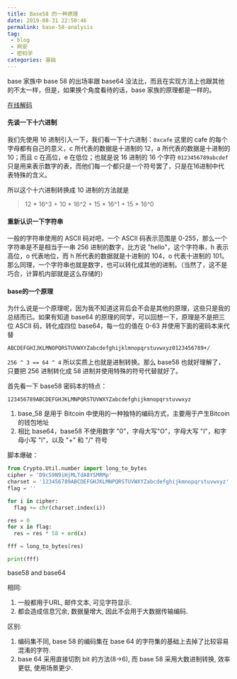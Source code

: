 ```yaml
---
title: Base58 的一种原理
date: 2019-08-31 22:50:46
permalink: base-58-analysis
tag: 
 - blog
 - 网安
 - 密码学
categories: 基础
---
```


base 家族中 base 58 的出场率跟 base64 没法比，而且在实现方法上也跟其他的不太一样，但是，如果换个角度看待的话，base 家族的原理都是一样的。

[在线解码](http://ctf.ssleye.com/base58w.html)

#### 先谈一下十六进制

我们先使用 16 进制引入一下，我们看一下十六进制：`0xcafe` 这里的 cafe 的每个字母都有自己的意义，c 所代表的数据是十进制的 12，a 所代表的数据是十进制的 10；而且 c 在高位，e 在低位；也就是说 16 进制的 16 个字符 `0123456789abcdef` 只是用来表示数字的表，而他们每一个都只是一个符号罢了，只是在16进制中代表特殊的含义。

所以这个十六进制转换成 10 进制的方法就是 

> 12 * 16^3 + 10 * 16^2 + 15 * 16^1 + 15 * 16^0

#### 重新认识一下字符串

一般的字符串使用的 ASCII 码对吧，一个 ASCII 码表示范围是 0-255，那么一个字符串是不是相当于一串 256 进制的数字，比方说 "hello"，这个字符串，h 表示高位，o 代表地位，而 h 所代表的数据就是十进制的 104，o 代表十进制的 101。那么同理，一个字符串也就是数字，也可以转化成其他的进制。（当然了，这不是巧合，计算机内部就是这么存储的）

#### base的一个原理

为什么说是一个原理呢，因为我不知道这背后会不会是其他的原理，这些只是我的总结而已。如果有知道 base64 的原理的同学，可以回想一下，原理是不是把三位 ASCII 码，转化成四位 base64，每一位的值在 0-63 并使用下面的密码本来代替

```
ABCDEFGHIJKLMNOPQRSTUVWXYZabcdefghijklmnopqrstuvwxyz0123456789+/
```

`256 ^ 3 == 64 ^ 4` 所以实质上也就是进制转换。那么 base58 也就好理解了，只要把 256 进制转化成 58 进制并使用特殊的符号代替就好了。

首先看一下 base58 密码本的特点：

```
123456789ABCDEFGHJKLMNPQRSTUVWXYZabcdefghijkmnopqrstuvwxyz
```

1. base_58 是用于 Bitcoin 中使用的一种独特的编码方式，主要用于产生Bitcoin的钱包地址
2. 相比 base64，base58 不使用数字 "0"，字母大写"O"，字母大写 "I"，和字母小写 "l"，以及 "+" 和 "/" 符号

脚本爆破：

```python
from Crypto.Util.number import long_to_bytes
cipher = 'D9cS9N9iHjMLTdA8YSMRMp'
charset = '123456789ABCDEFGHJKLMNPQRSTUVWXYZabcdefghijkmnopqrstuvwxyz'
flag = ''

for i in cipher:
  flag += chr(charset.index(i))

res = 0
for x in flag:
  res = res * 58 + ord(x)

fff = long_to_bytes(res)

print(fff)
```

base58 and base64

相同:
1. 一般都用于URL, 邮件文本, 可见字符显示. 
2. 都会造成信息冗余, 数据量增大, 因此不会用于大数据传输编码.

区别:
1. 编码集不同, base 58 的编码集在 base 64 的字符集的基础上去掉了比较容易混淆的字符.
2. base 64 采用直接切割 bit 的方法(8->6), 而 base 58 采用大数进制转换, 效率更低, 使用场景更少.